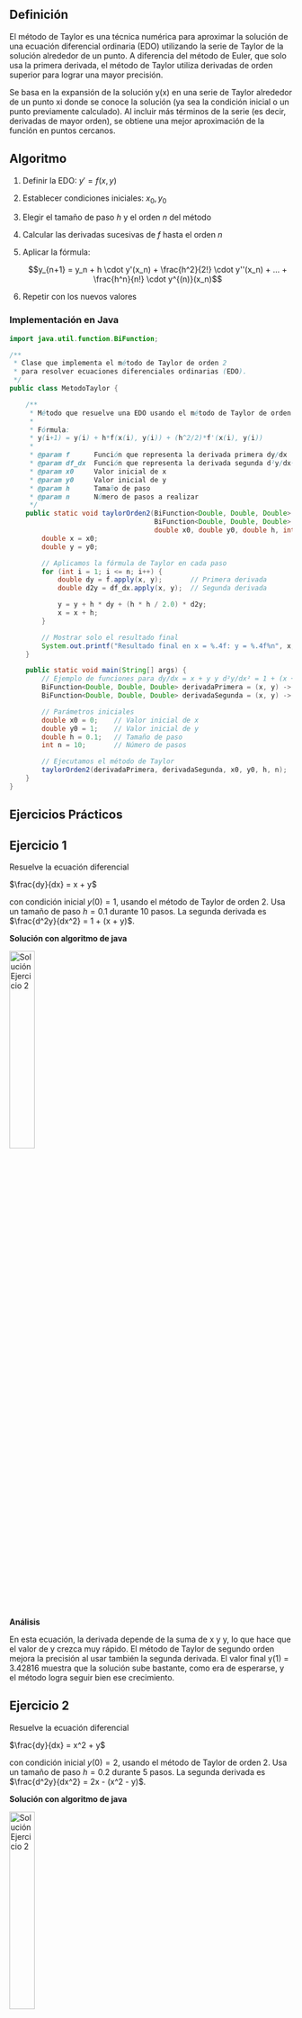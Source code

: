 ## Definición
El método de Taylor es una técnica numérica para aproximar la solución de una ecuación diferencial ordinaria (EDO) utilizando la serie de Taylor de la solución alrededor de un punto. A diferencia del método de Euler, que solo usa la primera derivada, el método de Taylor utiliza derivadas de orden superior para lograr una mayor precisión.

Se basa en la expansión de la solución y(x) en una serie de Taylor alrededor de un punto xi donde se conoce la solución (ya sea la condición inicial o un punto previamente calculado). Al incluir más términos de la serie (es decir, derivadas de mayor orden), se obtiene una mejor aproximación de la función en puntos cercanos.

## Algoritmo
1. Definir la EDO:
   $y' = f(x, y)$
   
2. Establecer condiciones iniciales:
   $x_0, y_0$
   
3. Elegir el tamaño de paso $h$ y el orden $n$ del método
   
4. Calcular las derivadas sucesivas de $f$ hasta el orden $n$
   
5. Aplicar la fórmula:
    
   $$y_{n+1} = y_n + h \cdot y'(x_n) + \frac{h^2}{2!} \cdot y''(x_n) + ... + \frac{h^n}{n!} \cdot y^{(n)}(x_n)$$
   
6. Repetir con los nuevos valores

### Implementación en Java
```java
import java.util.function.BiFunction;

/**
 * Clase que implementa el método de Taylor de orden 2
 * para resolver ecuaciones diferenciales ordinarias (EDO).
 */
public class MetodoTaylor {

    /**
     * Método que resuelve una EDO usando el método de Taylor de orden 2.
     *
     * Fórmula: 
     * y(i+1) = y(i) + h*f(x(i), y(i)) + (h^2/2)*f'(x(i), y(i))
     *
     * @param f      Función que representa la derivada primera dy/dx
     * @param df_dx  Función que representa la derivada segunda d²y/dx²
     * @param x0     Valor inicial de x
     * @param y0     Valor inicial de y
     * @param h      Tamaño de paso
     * @param n      Número de pasos a realizar
     */
    public static void taylorOrden2(BiFunction<Double, Double, Double> f,
                                    BiFunction<Double, Double, Double> df_dx,
                                    double x0, double y0, double h, int n) {
        double x = x0;
        double y = y0;

        // Aplicamos la fórmula de Taylor en cada paso
        for (int i = 1; i <= n; i++) {
            double dy = f.apply(x, y);       // Primera derivada
            double d2y = df_dx.apply(x, y);  // Segunda derivada

            y = y + h * dy + (h * h / 2.0) * d2y;
            x = x + h;
        }

        // Mostrar solo el resultado final
        System.out.printf("Resultado final en x = %.4f: y = %.4f%n", x, y);
    }

    public static void main(String[] args) {
        // Ejemplo de funciones para dy/dx = x + y y d²y/dx² = 1 + (x + y)
        BiFunction<Double, Double, Double> derivadaPrimera = (x, y) -> x + y;
        BiFunction<Double, Double, Double> derivadaSegunda = (x, y) -> 1 + (x + y);

        // Parámetros iniciales
        double x0 = 0;    // Valor inicial de x
        double y0 = 1;    // Valor inicial de y
        double h = 0.1;   // Tamaño de paso
        int n = 10;       // Número de pasos

        // Ejecutamos el método de Taylor
        taylorOrden2(derivadaPrimera, derivadaSegunda, x0, y0, h, n);
    }
}


```
## Ejercicios Prácticos
## Ejercicio 1
Resuelve la ecuación diferencial 

$\frac{dy}{dx} = x + y$

con condición inicial $y(0) = 1$, usando el método de Taylor de orden 2. Usa un tamaño de paso $h = 0.1$ durante 10 pasos. 
La segunda derivada es $\frac{d^2y}{dx^2} = 1 + (x + y)$.

**Solución con algoritmo de java**

<img src="https://github.com/nadfernanda/Metodos_Numericos/blob/main/tema-6/imagenes/M%C3%A9todo%20de%20Taylor/Ejercicio%201.png" width="30%" alt="Solución Ejercicio 2">

**Análisis** 

En esta ecuación, la derivada depende de la suma de x y y, lo que hace que el valor de y crezca muy rápido. El método de Taylor de segundo orden mejora la precisión al usar también la segunda derivada. El valor final y(1) = 3.42816 muestra que la solución sube bastante, como era de esperarse, y el método logra seguir bien ese crecimiento.

## Ejercicio 2
Resuelve la ecuación diferencial 

$\frac{dy}{dx} = x^2 + y$

con condición inicial $y(0) = 2$, usando el método de Taylor de orden 2. Usa un tamaño de paso $h = 0.2$ durante 5 pasos. 
La segunda derivada es $\frac{d^2y}{dx^2} = 2x - (x^2 - y)$.


**Solución con algoritmo de java**

<img src="https://github.com/nadfernanda/Metodos_Numericos/blob/main/tema-6/imagenes/M%C3%A9todo%20de%20Taylor/Ejercicio%202.png" width="30%" alt="Solución Ejercicio 2">

**Análisis** 

En este problema, Aquí, la función tiende a bajar al principio porque la derivada es x^2 - y,  al comienzo y es mayor que x^2. El método de Taylor permite ver cómo y baja poco a poco hasta llegar justo a 1 cuando x=1. Es un buen ejemplo donde la solución se estabiliza y el método lo calcula con buena.


## Ejercicio 3
Resuelve la ecuación diferencial 

$\frac{dy}{dx} = cos(x) - y$

con condición inicial $y(0) = 1$, usando el método de Taylor de orden 2. Usa un tamaño de paso $h = 0.1$ durante 10 pasos. 
La segunda derivada es $\frac{d^2y}{dx^2} = - sin(x) - cos(x) - y$.

**Solución con algoritmo de java**

<img src="https://github.com/nadfernanda/Metodos_Numericos/blob/main/tema-6/imagenes/M%C3%A9todo%20de%20Taylor/Ejercicio%203.png" width="30%" alt="Solución Ejercicio 2">

**Análisis**

En este caso, la derivada depende de cos⁡(x)−y, lo que hace que yyy baje con el tiempo, ya que se va restando a sí misma. El método de Taylor de segundo orden ayuda a seguir mejor esa bajada al incluir también cómo cambia la derivada. El valor final y(1)=0.87530 muestra que la solución desciende de forma suave desde el valor inicial, y el método lo calcula con buena precisión. Es un buen ejemplo de cómo Taylor funciona bien con funciones que oscilan como el coseno.

## Ejercicio 4
Resuelve la ecuación diferencial 

$\frac{dy}{dx} = x^2 + y$

con condición inicial $y(0) = 1$, usando el método de Taylor de orden 2. Usa un tamaño de paso $h = 0.2$ durante 5 pasos. 
La segunda derivada es $\frac{d^2y}{dx^2} = 2x + (x^2 + y)$.

**Solución con algoritmo de java**

<img src="https://github.com/nadfernanda/Metodos_Numericos/blob/main/tema-6/imagenes/M%C3%A9todo%20de%20Taylor/Ejercicio%204.png" width="30%" alt="Solución Ejercicio 2">

**Análisis** 

La función crece porque se le suma x^2, que siempre es positivo, y también y. Eso hace que el valor de y suba rápidamente. Con el método de Taylor de segundo orden, se logra una mejor aproximación al tener en cuenta cómo cambia la pendiente con la segunda derivada. El resultado final y(1)=3.10812 muestra este crecimiento, y el método logra seguir ese aumento de forma bastante precisa.


## Ejercicio 5
Resuelve la ecuación diferencial 

$\frac{dy}{dx} = x - y$

con condición inicial $y(0) = 1$, usando el método de Taylor de orden 2. Usa un tamaño de paso $h = 0.1$ durante 10 pasos. 
La segunda derivada es $\frac{d^2y}{dx^2} = 1 - (x - y)$.

**Solución con algoritmo de java**

<img src="https://github.com/nadfernanda/Metodos_Numericos/blob/main/tema-6/imagenes/M%C3%A9todo%20de%20Taylor/Ejercicio%205.png" width="30%" alt="Solución Ejercicio 2">

**Análisis** 

En este caso, como la derivada es x−y, el valor de y tiende a disminuir al principio, pero luego el valor de x crece y compensa un poco la caída. El método de Taylor ayuda a reflejar ese comportamiento, mostrando que y baja, pero no tanto como parecía al inicio. El valor final y(1)=0.73708 demuestra una bajada moderada desde el valor inicial, y el método logra capturar bien esa forma de cambiar del sistema.


